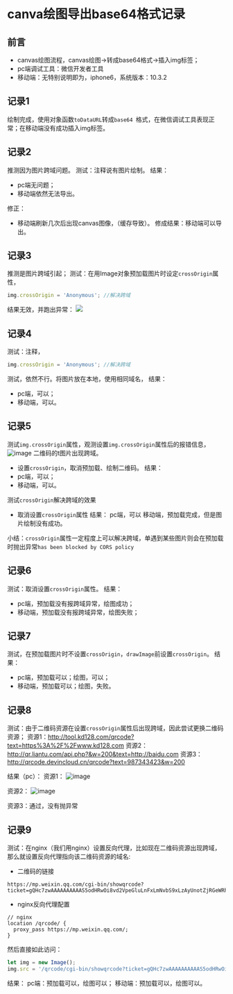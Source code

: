 # canva绘图导出base64格式记录

## 前言
- canvas绘图流程，canvas绘图->转成base64格式->插入img标签；
- pc端调试工具：微信开发者工具
- 移动端：无特别说明即为，iphone6，系统版本：10.3.2

## 记录1
绘制完成，使用对象函数`toDataURL`转成`base64 `格式，在微信调试工具表现正常；在移动端没有成功插入img标签。

## 记录2
推测因为图片跨域问题。
测试：注释说有图片绘制。
结果：
- pc端无问题；
- 移动端依然无法导出。

修正：
- 移动端刷新几次后出现canvas图像，（缓存导致）。
修成结果：移动端可以导出。

## 记录3
推测是图片跨域引起；
测试：在用Image对象预加载图片时设定`crossOrigin`属性，
```javascript
img.crossOrigin = 'Anonymous'; //解决跨域
```
结果无效，并跑出异常：
![](https://user-images.githubusercontent.com/25907273/32412931-3702a30c-c1cb-11e7-9208-eed326cc02fc.png)


## 记录4
测试：注释，
```javascript
img.crossOrigin = 'Anonymous'; //解决跨域
```
测试，依然不行。将图片放在本地，使用相同域名，
结果：
- pc端，可以；
- 移动端，可以。

## 记录5
测试`img.crossOrigin`属性，观测设置`img.crossOrigin`属性后的报错信息，
![image](https://user-images.githubusercontent.com/25907273/32415670-e6a694da-c202-11e7-9be2-d4377bd5c942.png)
二维码的t图片出现跨域。
- 设置`crossOrigin`，取消预加载、绘制二维码。
结果：
- pc端，可以；
- 移动端，可以。

测试`crossOrigin`解决跨域的效果
- 取消设置`crossOrigin`属性
结果：
pc端，可以
移动端，预加载完成，但是图片绘制没有成功。

小结：`crossOrigin`属性一定程度上可以解决跨域，单遇到某些图片则会在预加载时抛出异常`has been blocked by CORS policy`

## 记录6
测试：取消设置`crossOrigin`属性。
结果：
- pc端，预加载没有报跨域异常，绘图成功；
- 移动端，预加载没有报跨域异常，绘图失败；

## 记录7
测试，在预加载图片时不设置`crossOrigin`，`drawImage`前设置`crossOrigin`。
结果：
- pc端，预加载可以；绘图，可以；
- 移动端，预加载可以；绘图，失败。

## 记录8
测试：由于二维码资源在设置`crossOrigin`属性后出现跨域，因此尝试更换二维码资源；
资源1：http://tool.kd128.com/qrcode?text=https%3A%2F%2Fwww.kd128.com
资源2：http://qr.liantu.com/api.php?&w=200&text=http://baidu.com
资源3：http://qrcode.devincloud.cn/qrcode?text=987343423&w=200

结果（pc）：
资源1：
![image](https://user-images.githubusercontent.com/25907273/32416061-a04b6500-c208-11e7-94c6-8b68eb34914b.png)

资源2：
![image](https://user-images.githubusercontent.com/25907273/32416042-728b6aac-c208-11e7-8369-0c68f873b8dd.png)

资源3：通过，没有抛异常

## 记录9
测试：在nginx（我们用nginx）设置反向代理，比如现在二维码资源出现跨域，那么就设置反向代理指向该二维码资源的域名:
- 二维码的链接
```
https://mp.weixin.qq.com/cgi-bin/showqrcode?ticket=gQHc7zwAAAAAAAAAAS5odHRwOi8vd2VpeGluLnFxLmNvbS9xLzAyUnotZjRGeWRhYlUxMWxlME5xMW8AAgQpDQBaAwQsAQAA
```
- nginx反向代理配置
```
// nginx 
location /qrcode/ {
  proxy_pass https://mp.weixin.qq.com/;
}
```
然后直接如此访问：
```javascript
let img = new Image();
img.src = '/qrcode/cgi-bin/showqrcode?ticket=gQHc7zwAAAAAAAAAAS5odHRwOi8vd2VpeGluLnFxLmNvbS9xLzAyUnotZjRGeWRhYlUxMWxlME5xMW8AAgQpDQBaAwQsAQAA'
```
结果：
pc端：预加载可以，绘图可以；
移动端：预加载可以，绘图可以。


